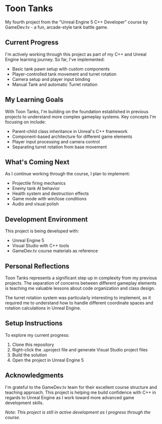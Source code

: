 # Toon Tanks

My fourth project from the "Unreal Engine 5 C++ Developer" course by GameDev.tv - a fun, arcade-style tank battle game.

## Current Progress

I'm actively working through this project as part of my C++ and Unreal Engine learning journey. So far, I've implemented:

- Basic tank pawn setup with custom components
- Player-controlled tank movement and turret rotation
- Camera setup and player input binding
- Manual Tank and automatic Turret rotation

## My Learning Goals

With Toon Tanks, I'm building on the foundation established in previous projects to understand more complex gameplay systems. Key concepts I'm focusing on include:

- Parent-child class inheritance in Unreal's C++ framework
- Component-based architecture for different game elements
- Player input processing and camera control
- Separating turret rotation from base movement

## What's Coming Next

As I continue working through the course, I plan to implement:

- Projectile firing mechanics
- Enemy tank AI behavior
- Health system and destruction effects
- Game mode with win/lose conditions
- Audio and visual polish

## Development Environment

This project is being developed with:
- Unreal Engine 5
- Visual Studio with C++ tools
- GameDev.tv course materials as reference

## Personal Reflections

Toon Tanks represents a significant step up in complexity from my previous projects. The separation of concerns between different gameplay elements is teaching me valuable lessons about code organization and class design. 

The turret rotation system was particularly interesting to implement, as it required me to understand how to handle different coordinate spaces and rotation calculations in Unreal Engine.

## Setup Instructions

To explore my current progress:
1. Clone this repository
2. Right-click the .uproject file and generate Visual Studio project files
3. Build the solution
4. Open the project in Unreal Engine 5

## Acknowledgments

I'm grateful to the GameDev.tv team for their excellent course structure and teaching approach. This project is helping me build confidence with C++ in regards to Unreal Engine as I work toward more advanced game development skills.

*Note: This project is still in active development as I progress through the course.*
